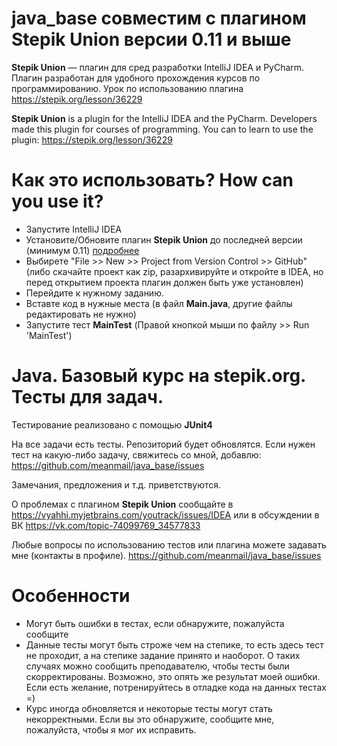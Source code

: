 # java_base совместим с плагином Stepik Union версии 0.11 и выше

**Stepik Union** — плагин для сред разработки IntelliJ IDEA и PyCharm. Плагин разработан для удобного прохождения курсов по программированию. Урок по использованию плагина https://stepik.org/lesson/36229

**Stepik Union** is a plugin for the IntelliJ IDEA and the PyCharm. Developers made this plugin for courses of programming. You can to learn to use the plugin: https://stepik.org/lesson/36229

# Как это использовать? How can you use it?

- Запустите IntelliJ IDEA
- Установите/Обновите плагин **Stepik Union** до последней версии (минимум 0.11) [подробнее](https://github.com/StepicOrg/intellij-plugins/wiki/%D0%A3%D1%81%D1%82%D0%B0%D0%BD%D0%BE%D0%B2%D0%BA%D0%B0-%D0%B8-%D0%BD%D0%B0%D1%81%D1%82%D1%80%D0%BE%D0%B9%D0%BA%D0%B0)
- Выбирете "File >> New >> Project from Version Control >> GitHub" (либо скачайте проект как zip, разархивируйте и откройте в IDEA, но перед открытием проекта плагин должен быть уже установлен)
- Перейдите к нужному заданию.
- Вставте код в нужные места (в файл **Main.java**, другие файлы редактировать не нужно)
- Запустите тест **MainTest** (Правой кнопкой мыши по файлу >> Run 'MainTest')

# Java. Базовый курс на stepik.org. Тесты для задач.

Тестирование реализовано с помощью **JUnit4**

На все задачи есть тесты. Репозиторий будет обновлятся.
Если нужен тест на какую-либо задачу, свяжитесь со мной, добавлю: https://github.com/meanmail/java_base/issues

Замечания, предложения и т.д. приветствуются.

О проблемах с плагином **Stepik Union** сообщайте в 
https://vyahhi.myjetbrains.com/youtrack/issues/IDEA
или в обсуждении в ВК https://vk.com/topic-74099769_34577833

Любые вопросы по использованию тестов или плагина можете задавать мне (контакты в профиле).
https://github.com/meanmail/java_base/issues

# Особенности

- Могут быть ошибки в тестах, если обнаружите, пожалуйста сообщите
- Данные тесты могут быть строже чем на степике, то есть здесь тест не проходит, а на степике задание принято и наоборот. 
О таких случаях можно сообщить преподавателю, чтобы тесты были скорректированы. Возможно, это опять же результат моей ошибки. Если есть желание, потренируйтесь в отладке кода на данных тестах =)
- Курс иногда обновляется и некоторые тесты могут стать некорректными. Если вы это обнаружите, сообщите мне, пожалуйста, чтобы я мог их исправить.
